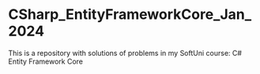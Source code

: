 # CSharp_EntityFrameworkCore_Jan_2024
This is a repository with solutions of problems in my SoftUni course: C# Entity Framework Core
